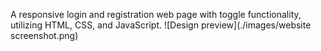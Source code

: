 A responsive login and registration web page with toggle functionality, utilizing HTML, CSS, and JavaScript.
![Design preview](./images/website screenshot.png)
